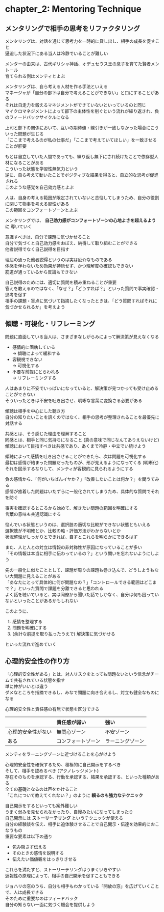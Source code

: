 # chapter_2: Mentoring Technique

## メンタリングで相手の思考をリファクタリング

メンタリングは、対話を通じて思考力を一時的に貸し出し、相手の成長を促すこと  
逼迫した状況下にある当人は冷静でいることが難しい

メンターの由来は、古代ギリシャ神話、オデュセウス王の息子を育てた賢者メントール  
育てられる側はメンティとよぶ

メンタリングは、自ら考える人材を作る手法といえる  
マネージャが「自分の部下は自分で考えることができない」と口にすることがある  
それは自走力を鍛えるマネジメントができていないといっているのと同じ  
マイクロマネジメントによって部下の主体性を削ぐという流れが繰り返され、負のフィードバックサイクルになる

上司と部下の関係において、互いの期待値・線引きが一致しなかった場合にこういった問題が生じる  
「ここまで考えるのが私の仕事だ」「ここまで考えていてほしい」を一致させることが肝要

もとは自立していた人間であっても、繰り返し無下にされ続けたことで依存型人材になることがある  
こういった状態を学習性無気力という  
逆に、自ら考えて動いたことでポジティブな結果を得ると、自立的な思考が促進される  
このような感覚を自己効力感とよぶ

人は、自身の考える範囲が限定されていないと苦悩してしまうため、自分の役割に閉じて物事を考える習性がある  
この範囲をコンフォートゾーンとよぶ

メンタリングでは、 **自己効力感がコンフォートゾーンの心地よさを超えるように** 導いていく

意識すべきは、自分で課題に気づかせること  
自分で気づくと自己効力感をおぼえ、納得して取り組むことができる  
他者説得でなく自己説得を目指す

理屈の通った他者説得というのは実は厄介なものである  
体感を伴わないため効果が持続せず、かつ理解度の確認もできない  
筋道が通っているから反論もできない

自己説得のためには、適切に質問を積み重ねることが重要  
答えを教えるのではなく、「なぜ？」「どうすれば？」といった質問で事実確認・思考を促す  
相手の課題・盲点に気づいて指摘したくなったときは、「どう質問すればそれに気づかせられるか」を考えよう

## 傾聴・可視化・リフレーミング

問題に直面している当人は、さまざまなしがらみによって解決策が見えなくなる

- 感情的に固執している  
  → 傾聴によって緩和する
- 客観視できない  
  → 可視化する
- 不要な前提にとらわれる  
  → リフレーミングする

人はあまりに不安でいっぱいになっていると、解決策が見つかっても受け止めることができない  
そういったときは不安を吐き出させ、明晰な言葉に変換さる必要がある

傾聴は相手を中心にした聴き方  
自分の知りたいことを訊くのではなく、相手の思考が整理されることを最優先に対話する

共感とは、そう感じた理由を理解すること  
同感とは、相手と同じ気持ちになること (真の意味で同じなんてありえないけど)  
傾聴において目指すべきは共感であり、あくまで冷静・中立でい続けよう

傾聴によって感情を吐き出させることができたら、次は問題を可視化する  
最初は感情が絡まった問題だったものが、形が見えるようになってくる (明晰化)  
それを図示するなりして、メンティが客観的に見られるようにする  

負の感情から、「何がいちばんイヤか？」「改善したいことは何か？」を問うてみる  
感情が癒着した問題はいたずらに一般化されてしまうため、具体的な質問でそれを防ぐ

事実を確認するところから始めて、解きたい問題の範囲を明確にする  
言葉の意味も共通認識にする

悩んでいる状態というのは、選択肢の適切な比較ができない状態ともいえる  
選択肢が不明確とか、比較の軸・評価方法がわからないとか  
状況整理がしっかりとできれば、自ずとこれらを明らかにできるはず

また、人と人との対立は情報の非対称性が原因になっていることが多い  
「その情報は本当に相手に伝わっているの？」という問いを忘れないようにしよう

先の一般化に似たこととして、課題が周りの課題も巻き込んで、どうしようもない大問題に見えることがある  
「あなたにとって具体的に何が問題なの？」「コントロールできる範囲はどこまで？」といった質問で課題を分離できると思われる  
よく話を聴いていると、実は同僚から聞いた話でしかなく、自分は何も困っていないといったことがあるかもしれない

このように、

1. 感情を整理する
2. 問題を明確にする
3. (余計な前提を取り払ったうえで) 解決策に気づかせる

といった流れで進めていく

## 心理的安全性の作り方

「心理的安全性がある」とは、対人リスクをとっても問題ないという信念がチームで共有されている状態を指す  
単に仲がいいとは違う  
ダメなところを指摘できるし、みなで問題に向き合えるし、対立も健全なものになる

心理的安全性と責任感の有無で状態を区分できる

|                    | 責任感が弱い       | 強い             |
| :----------------- | :----------------- | :--------------- |
| 心理的安全性がない | 無関心ゾーン       | 不安ゾーン       |
| ある               | コンフォートゾーン | ラーニングゾーン |

メンティをラーニングゾーンに近づけることを心がけよう

心理的安全性を確保するため、積極的に自己開示をするべき  
そして、相手を認めるべき (アクノレッジメント)  
存在そのものを承認する、行動を承認する、結果を承認する、といった種類がある  
全ての基礎となるのは声をかけること  
「これについて教えてくれない？」のように **頼るのも強力なテクニック**  

自己開示をするといっても案外難しい  
うまく弱みを見せられなかったり、自慢みたいになってしまったり  
自己開示には **ストーリーテリング** というテクニックが使える  
自分の経験談を伝え、相手に追体験させることで自己開示・伝達を効果的におこなうもの  
重要な要素は以下の通り

- 包み隠さず伝える
- そのときの感情を説明する
- 伝えたい価値観をはっきりさせる

これらを満たすと、ストーリーテリングはうまくいきやすい  
返報性の原理によって、相手の自己開示を促すこともできる

ジョハリの窓のうち、自分も相手もわかっている「開放の窓」を広げていくことで、人は成長できる  
そのために重要なのはフィードバック  
自分の知らない一面に気づく機会を提供しよう
